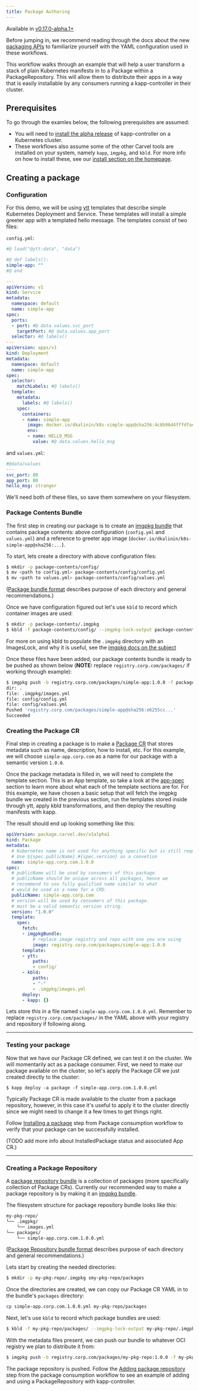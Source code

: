 ```yaml
---
title: Package Authoring
---
```


Available in [v0.17.0-alpha.1+](https://github.com/vmware-tanzu/carvel-kapp-controller/tree/dev-packaging/alpha-releases)

Before jumping in, we recommend reading through the docs about the new [packaging
APIs](packaging.md) to familiarize yourself with the YAML configuration used in these
workflows. 

This workflow walks through an example that will help a user transform a stack
of plain Kubernetes manifests in to a Package within a PackageRepository. This will
allow them to distribute their apps in a way that is easily installable by any
consumers running a kapp-controller in their cluster.

## Prerequisites

To go through the examles below, the following prerequisites are assumed:
* You will need to [install the alpha release](install-alpha.md) of kapp-controller on a Kubernetes cluster.
* These workflows also assume some of the other Carvel tools are installed on your
system, namely `kapp`, `imgpkg`, and `kbld`. For more info on how to install
these, see our [install section on the homepage](/#whole-suite).

## Creating a package

### Configuration

For this demo, we will be using [ytt](/ytt) templates that describe simple Kubernetes Deployment and Service. These templates will install a simple greeter app with a templated hello message. The templates consist of two files:

`config.yml`:

```yaml
#@ load("@ytt:data", "data")

#@ def labels():
simple-app: ""
#@ end

---
apiVersion: v1
kind: Service
metadata:
  namespace: default
  name: simple-app
spec:
  ports:
  - port: #@ data.values.svc_port
    targetPort: #@ data.values.app_port
  selector: #@ labels()
---
apiVersion: apps/v1
kind: Deployment
metadata:
  namespace: default
  name: simple-app
spec:
  selector:
    matchLabels: #@ labels()
  template:
    metadata:
      labels: #@ labels()
    spec:
      containers:
      - name: simple-app
        image: docker.io/dkalinin/k8s-simple-app@sha256:4c8b96d4fffdfae29258d94a22ae4ad1fe36139d47288b8960d9958d1e63a9d0
        env:
        - name: HELLO_MSG
          value: #@ data.values.hello_msg
```

and `values.yml`:

```yaml
#@data/values
---
svc_port: 80
app_port: 80
hello_msg: stranger
```

We'll need both of these files, so save them somewhere on your filesystem.

### Package Contents Bundle

The first step in creating our package is to create an [imgpkg bundle](/imgpkg/docs/latest/resources/#bundle) that contains package contents: above configuration (`config.yml` and `values.yml`) and a reference to greeter app image (`docker.io/dkalinin/k8s-simple-app@sha256:...`).

To start, lets create a directory with above configuration files:

```bash
$ mkdir -p package-contents/config/
$ mv <path to config.yml> package-contents/config/config.yml
$ mv <path to values.yml> package-contents/config/values.yml
```

([Package bundle format](packaging.md#package-bundle-format) describes purpose of each directory and general recommendations.)

Once we have configuration figured out let's use `kbld` to record which container images are used:

```bash
$ mkdir -p package-contents/.imgpkg
$ kbld -f package-contents/config/ --imgpkg-lock-output package-contents/.imgpkg/images.yml
```

For more on using kbld to populate the `.imgpkg` directory with an ImagesLock, and why it is useful,
see the [imgpkg docs on the subject](/imgpkg/docs/latest/resources/#imageslock-configuration)

Once these files have been added, our package contents bundle is ready to be pushed as shown below 
(**NOTE:** replace `registry.corp.com/packages/` if working through example):

```bash
$ imgpkg push -b registry.corp.com/packages/simple-app:1.0.0 -f package-contents/
dir: .
file: .imgpkg/images.yml
file: config/config.yml
file: config/values.yml
Pushed 'registry.corp.com/packages/simple-app@sha256:e6255cc...'
Succeeded
```

### Creating the Package CR

Final step in creating a package is to make a [Package CR](packaging.md#package-cr) that stores metadata such as name, description, how to install, etc. For this example, we will choose `simple-app.corp.com` as a name for our package with a semantic version `1.0.0`.

Once the package metadata is filled in, we will need to complete the template section. This is an App template, so take a look at the [app-spec](app-spec.md) section to learn more about what each of the template sections are for. For this example, we have chosen a basic setup that will fetch the imgpkg bundle we created in the previous section, run the templates stored inside through ytt, apply kbld transformations, and then deploy the resulting manifests with kapp.

The result should end up looking something like this:

```yaml
apiVersion: package.carvel.dev/v1alpha1
kind: Package
metadata:
  # Kubernetes name is not used for anything specific but is still required.
  # Use ${spec.publicName}.#{spec.version} as a convetion
  name: simple-app.corp.com.1.0.0
spec:
  # publicName will be used by consumers of this package.
  # publicName should be unique across all packages, hence we
  # recommend to use fully qualified name similar to what
  # would be used as a name for a CRD.
  publicName: simple-app.corp.com
  # version will be used by consumers of this package.
  # must be a valid semantic version string.
  version: "1.0.0"
  template:
    spec:
      fetch:
      - imgpkgBundle:
          # replace image registry and repo with one you are using
          image: registry.corp.com/packages/simple-app:1.0.0
      template:
      - ytt:
          paths:
          - config/
      - kbld:
          paths:
          - "-"
          - .imgpkg/images.yml
      deploy:
      - kapp: {}
```

Lets store this in a file named `simple-app.corp.com.1.0.0.yml`. Remember to replace 
`registry.corp.com/packages/` in the YAML above with your registry and repository if 
following along. 

---
### Testing your package

Now that we have our Package CR defined, we can test it on the cluster. We will momentarily act as a package consumer. First, we need to make our package available on the cluster, so let's apply the Package CR we just created directly to the cluster:

```
$ kapp deploy -a package -f simple-app.corp.com.1.0.0.yml
```

Typically Package CR is made available to the cluster from a package repository, however, in this case it's useful to apply it to the cluster directly since we might need to change it a few times to get things right.

Follow [Installing a package](package-consumption.md#installing-a-package) step from Package consumption workflow to verify that your package can be successfully installed.

(TODO add more info about InstalledPackage status and associated App CR.)

---
### Creating a Package Repository

A [package repository bundle](packaging.md#package-repository-bundle-format) is a collection of packages (more specifically collection of Package CRs). Currently our recommended way to make a package repository is by making it an [imgpkg bundle](/imgpkg/docs/latest/resources/#bundle).

The filesystem structure for package repository bundle looks like this:

```bash
my-pkg-repo/
└── .imgpkg/
    └── images.yml
└── packages/
    └── simple-app.corp.com.1.0.0.yml
```

([Package Repository bundle format](packaging.md#package-repository-bundle-format) describes purpose of each directory and general recommendations.)

Lets start by creating the needed directories:

```bash
$ mkdir -p my-pkg-repo/.imgpkg smy-pkg-repo/packages
```

Once the directories are created, we can copy our Package CR YAML in to the bundle's `packages` directory:

```bash
cp simple-app.corp.com.1.0.0.yml my-pkg-repo/packages
```

Next, let's use `kbld` to record which package bundles are used:

```bash
$ kbld -f my-pkg-repo/packages/ --imgpkg-lock-output my-pkg-repo/.imgpkg/images.yml
```

With the metadata files present, we can push our bundle to whatever OCI registry we plan to distribute it from:

```bash
$ imgpkg push -b registry.corp.com/packages/my-pkg-repo:1.0.0 -f my-pkg-repo
```

The package repository is pushed. Follow the [Adding package repository](package-consumption.md#adding-package-repository) step from the package consumption workflow to see an example of adding and using a PackageRepository with kapp-controller.
